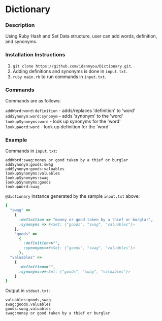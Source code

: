 # Dictionary

### Description

Using Ruby Hash and Set Data structure, user can add words, definition, and synonyms.

### Installation Instructions

1. `git clone https://github.com/idannyou/Dictionary.git`.
2. Adding definitions and synonyms is done in `input.txt`.
3. `ruby main.rb` to run commands in `input.txt`.

### Commands

Commands are as follows:

  `addWord:word:definition` - adds/replaces 'definition' to 'word' <br />
  `addSynonym:word:synonym` - adds 'synonym' to the 'word' <br />
  `lookupSynonyms:word` - look up synonyms for the 'word' <br />
  `lookupWord:word` - look up definition for the 'word' <br />


### Example

Commands in `input.txt`:

```text
addWord:swag:money or good taken by a thief or burglar
addSynonym:goods:swag
addSynonym:goods:valuables
lookupSynonyms:valuables
lookupSynonyms:swag
lookupSynonyms:goods
lookupWord:swag
```

`@dictionary` instance generated by the sample `input.txt` above:

```ruby
{
  "swag" =>
    {
      :definition => "money or good taken by a thief or burglar",
      :synonyms => #<Set: {"goods", "swag", "valuables"}>
    },
    "goods" =>
      {
        :definition=>"",
        :synonyms=>#<Set: {"goods", "swag", "valuables"}>
      },
  "valuables" =>
    {
      :definition=>"",
      :synonyms=>#<Set: {"goods", "swag", "valuables"}>
    }
}
```

Output in `stdout.txt`:

```text
valuables:goods,swag
swag:goods,valuables
goods:swag,valuables
swag:money or good taken by a thief or burglar
```
